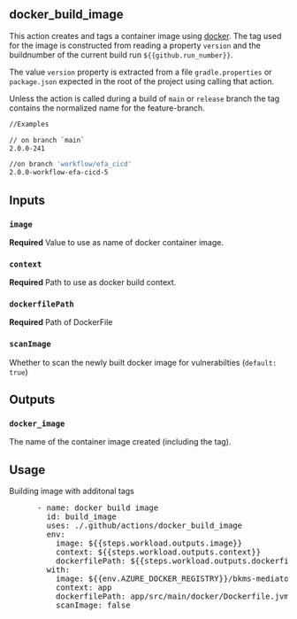 ## docker_build_image

This action creates and tags a container image using [docker](https://www.docker.com/).
The tag used for the image is constructed from reading a property `version` and the buildnumber
of the current build run `${{github.run_number}}`.

The value `version` property is extracted from a file `gradle.properties` or `package.json` expected in the 
root of the project using calling that action. 

Unless the action is called during a build of `main` or `release` branch 
the tag contains the normalized name for the feature-branch. 

```bash
//Examples

// on branch `main` 
2.0.0-241

//on branch 'workflow/efa_cicd'
2.0.0-workflow-efa-cicd-5
```

## Inputs


### `image`

**Required** Value to use as name of docker container image.

### `context`

**Required** Path to use as docker build context. 

### `dockerfilePath`

**Required** Path of DockerFile

### `scanImage`

Whether to scan the newly built docker image for vulnerabilties (`default: true`)
 

## Outputs

### `docker_image`
The name of the container image created (including the tag).


## Usage

Building image with additonal tags

<pre>
      - name: docker build image
        id: build_image
        uses: ./.github/actions/docker_build_image
        env:
          image: ${{steps.workload.outputs.image}}
          context: ${{steps.workload.outputs.context}}
          dockerfilePath: ${{steps.workload.outputs.dockerfilePath}}
        with:
          image: ${{env.AZURE_DOCKER_REGISTRY}}/bkms-mediator-app
          context: app
          dockerfilePath: app/src/main/docker/Dockerfile.jvm
          scanImage: false
</pre>




